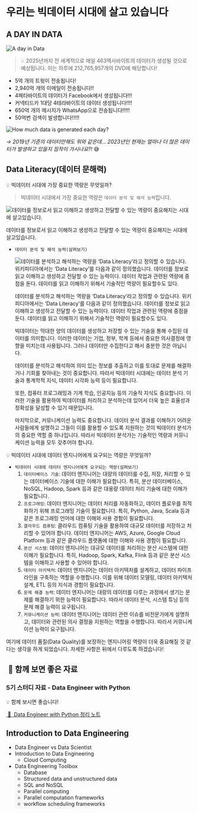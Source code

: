 # 우리는 빅데이터 시대에 살고 있습니다

## A DAY IN DATA
![A day in Data](./images/1.0_a_day_in_data.png)

> 💡 2025년까지 전 세계적으로 매일 463엑사바이트의 데이터가 생성될 것으로 예상됩니다. 이는 하루에 212,765,957개의 DVD에 해당합니다!

- 5억 개의 트윗이 전송됩니다!
- 2,940억 개의 이메일이 전송됩니다!!
- 4페타바이트의 데이터가 Facebook에서 생성됩니다!!!
- 커넥티드카 1대당 4테라바이트의 데이터 생성됩니다!!!!
- 650억 개의 메시지가 WhatsApp으로 전송됩니다!!!!!
- 50억번 검색이 발생합니다!!!!!

![How much data is generated each day?](./images/1.0_a_day_in_data_2.png)

*→ 2019년 기준의 데이터만해도 위와 같은데… 2023년인 현재는 얼마나 더 많은 데이터가 발생하고 있을지 짐작이 가시나요?!* 😅


## Data Literacy(데이터 문해력)
<aside>
💡 빅데이터 시대에 가장 중요한 역량은 무엇일까?
</aside>

> 빅데이터 시대에서 가장 중요한 역량은 `데이터 분석 및 해석 능력`입니다.
> 

![데이터를 정보로서 읽고 이해하고 생성하고 전달할 수 있는 역량이 중요해지는 시대에 살고있습니다.](./images/1.0_data_literacy.png)

데이터를 정보로서 읽고 이해하고 생성하고 전달할 수 있는 역량이 중요해지는 시대에 살고있습니다.

- `데이터 분석 및 해석 능력(살펴보기)`
    
    ![데이터를 분석하고 해석하는 역량을 ‘Data Literacy’라고 정의할 수 있습니다. 위키피디아에서는 ‘Data Literacy’를 다음과 같이 정의했습니다. 데이터를 정보로 읽고 이해하고 생성하고 전달할 수 있는 능력이다. 데이터 작업과 관련된 역량에 중점을 둔다. 데이터를 읽고 이해하기 위해서 기술적인 역량이 필요할수도 있다.](./images/1.0_data_literacy_term.png)
    
    데이터를 분석하고 해석하는 역량을 ‘Data Literacy’라고 정의할 수 있습니다. 위키피디아에서는 ‘Data Literacy’를 다음과 같이 정의했습니다. 데이터를 정보로 읽고 이해하고 생성하고 전달할 수 있는 능력이다. 데이터 작업과 관련된 역량에 중점을 둔다. 데이터를 읽고 이해하기 위해서 기술적인 역량이 필요할수도 있다.
    
    빅데이터는 막대한 양의 데이터를 생성하고 저장할 수 있는 기술을 통해 수집된 데이터를 의미합니다. 이러한 데이터는 기업, 정부, 학계 등에서 중요한 의사결정에 영향을 미치는데 사용됩니다. 그러나 데이터만 수집한다고 해서 충분한 것은 아닙니다.
    
    데이터를 분석하고 해석하여 의미 있는 정보를 추출하고 이를 토대로 문제를 해결하거나 기회를 찾아내는 것이 중요합니다. 따라서 빅데이터 시대에는 데이터 분석 기술과 통계학적 지식, 데이터 시각화 능력 등이 필요합니다.
    
    또한, 컴퓨터 프로그래밍과 기계 학습, 인공지능 등의 기술적 지식도 중요합니다. 이러한 기술을 활용하여 빅데이터를 처리하고 분석하는데 있어서 더욱 높은 효율성과 정확성을 달성할 수 있기 때문입니다.
    
    마지막으로, 커뮤니케이션 능력도 중요합니다. 데이터 분석 결과를 이해하기 어려운 사람들에게 설명하고 그들이 이를 활용할 수 있도록 지원하는 것이 빅데이터 분석가의 중요한 역할 중 하나입니다. 따라서 빅데이터 분석가는 기술적인 역량과 커뮤니케이션 능력을 모두 갖추어야 합니다.
    

<aside>
💡 빅데이터 시대에 데이터 엔지니어에게 요구되는 역량은 무엇일까?
</aside>

- `빅데이터 시대에 데이터 엔지니어에게 요구되는 역량(살펴보기)`
    1. `데이터베이스 기술`: 데이터 엔지니어는 대량의 데이터를 수집, 저장, 처리할 수 있는 데이터베이스 기술에 대한 이해가 필요합니다. 특히, 분산 데이터베이스, NoSQL, Hadoop, Spark 등과 같은 대용량 데이터 처리 기술에 대한 이해가 필요합니다.
    2. `프로그래밍`: 데이터 엔지니어는 데이터 처리를 자동화하고, 데이터 플로우를 최적화하기 위해 프로그래밍 기술이 필요합니다. 특히, Python, Java, Scala 등과 같은 프로그래밍 언어에 대한 이해와 사용 경험이 필요합니다.
    3. `클라우드 컴퓨팅`: 클라우드 컴퓨팅 기술을 활용하여 대규모 데이터를 저장하고 처리할 수 있어야 합니다. 데이터 엔지니어는 AWS, Azure, Google Cloud Platform 등과 같은 클라우드 플랫폼에 대한 이해와 사용 경험이 필요합니다.
    4. `분산 시스템`: 데이터 엔지니어는 대규모 데이터를 처리하는 분산 시스템에 대한 이해가 필요합니다. 특히, Hadoop, Spark, Kafka, Flink 등과 같은 분산 시스템을 이해하고 사용할 수 있어야 합니다.
    5. `데이터 아키텍처`: 데이터 엔지니어는 데이터 아키텍처를 설계하고, 데이터 파이프라인을 구축하는 역할을 수행합니다. 이를 위해 데이터 모델링, 데이터 아키텍처 설계, ETL 등의 지식과 경험이 필요합니다.
    6. `문제 해결 능력`: 데이터 엔지니어는 대량의 데이터를 다루는 과정에서 생기는 문제를 해결하기 위한 능력이 필요합니다. 따라서 데이터 분석, 시스템 튜닝 등의 문제 해결 능력이 요구됩니다.
    7. `커뮤니케이션 능력`: 데이터 엔지니어는 데이터 관련 이슈를 비전문가에게 설명하고, 데이터와 관련된 의사 결정을 지원하는 역할을 수행합니다. 따라서 커뮤니케이션 능력이 요구됩니다.

여기에 데이터 품질(Data Quality)를 보장하는 엔지니어링 역량이 더욱 중요해질 것 같다는 생각을 하게 되었습니다. 자세한 사항은 뒤에서 다루도록 하겠습니다!


##  📘 함께 보면 좋은 자료
    
### 5기 스터디 자료 - Data Engineer with Python
    
<aside>
    💡 함께 보시면 좋습니다!
</aside>


[ 📘  Data Engineer with Python 정리 노트](https://file.notion.so/f/s/d26914d0-cb22-42c2-8985-dd60c14f39d6/Week1_Introduction_to_Data_Engineering.pdf?id=1ace0eb5-cf57-4bb1-badb-2a43e2f670f5&table=block&spaceId=333f96cf-396d-45ff-8331-232d41bd4d55&expirationTimestamp=1680437645135&signature=8mEwbqmv8e2CbQY63RbzUzQ4HxX76GIjfMu1iEfKqkg&downloadName=Week1_Introduction+to+Data+Engineering.pdf)

## Introduction to Data Engineering
- Data Engineer vs Data Scientist
- Introduction to Data Engineering
    - Cloud Computing
- Data Engineering Toolbox
    - Database
    - Structured data and unstructured data
    - SQL and NoSQL
    - Parallel computing
    - Parallel computation frameworks
    - workflow scheduling frameworks


<script src="https://utteranc.es/client.js"
        repo="Pseudo-Lab/data-engineering-for-everybody"
        issue-term="pathname"
        label="comments"
        theme="preferred-color-scheme"
        crossorigin="anonymous"
        async>
</script>